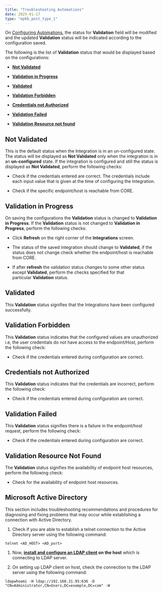 ```yaml
---
title: "Troubleshooting Automations"
date: 2025-01-17
type: "epkb_post_type_1"
---
```


On [Configuring Automations](https://dnif.it/kb/uncategorized/configuring-automation/), the status for **Validation** field will be modified and the updated **Validation** status will be indicated according to the configuration saved.

The following is the list of **Validation** status that would be displayed based on the configurations:

- [**Not Validated**](#Not-Validated)

- [**Validation in Progress**](#Validation-in-progress)

- [**Validated**](#VALIDATED)

- [**Validation Forbidden**](#Validation-forbidden)

- [**Credentials not Authorized**](#Credentials-not-authorized)

- [**Validation Failed**](#Validation-failed)

- [**Validation Resource not found**](#Validation-Resource-Not-Found)

## **Not Validated**  
  

This is the default status when the Integration is in an un-configured state. The status will be displayed as **Not Validated** only when the integration is in an **un-configured** state. If the integration is configured and still the status is displayed as **Not Validated**, perform the following checks:

- Check if the credentials entered are correct. The credentials include each input value that is given at the time of configuring the Integration.

- Check if the specific endpoint/host is reachable from CORE.

## **Validation in Progress**  
  

On saving the configurations the **Validation** status is changed to **Validation in Progress**. If the **Validation** status is not changed to **Validation in Progress**, perform the following checks:

- Click **Refresh** on the right corner of the **Integrations** screen.

- The status of the saved integration should change to **Validated**, if the status does not change check whether the endpoint/host is reachable from CORE.

- If after **refresh** the validation status changes to some other status except **Validated**, perform the checks specified for that particular **Validation** status.

## **Validated**  
  

This **Validation** status signifies that the Integrations have been configured successfully.

## **Validation Forbidden**  
  

This **Validation** status indicates that the configured values are unauthorized i.e, the user credentials do not have access to the endpoint/Host, perform the following check:

- Check if the credentials entered during configuration are correct.

## **Credentials not Authorized**  
  

This **Validation** status indicates that the credentials are incorrect, perform the following check:

- Check if the credentials entered during configuration are correct.

## **Validation Failed**  
  

This **Validation** status signifies there is a failure in the endpoint/host request, perform the following check:

- Check if the credentials entered during configuration are correct.

## **Validation Resource Not Found**  
  

The **Validation** status signifies the availability of endpoint host resources, perform the following check:

- Check for the availability of endpoint host resources.

## **Microsoft Active Directory**

This section includes troubleshooting recommendations and procedures for diagnosing and fixing problems that may occur while establishing a connection with Active Directory.

1. Check if you are able to establish a telnet connection to the Active Directory server using the following command:

```
telnet <AD_HOST> <AD_port>
```

1. Now, **[install and configure an LDAP client](https://dnif.it/kb/operations/ldap-authentication/) on the host** which is connecting to LDAP server.

3. On setting up LDAP client on host, check the connection to the LDAP server using the following command:

```
ldapwhoami -H ldap://192.168.31.95:636 -D "CN=Administrator,CN=Users,DC=example,DC=com" -W
```
